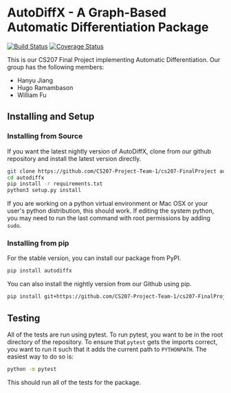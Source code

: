 # AutoDiffX - A Graph-Based Automatic Differentiation Package

[![Build Status](https://travis-ci.org/CS207-Project-Team-1/cs207-FinalProject.svg?branch=master)](https://travis-ci.org/CS207-Project-Team-1/cs207-FinalProject)
[![Coverage Status](https://coveralls.io/repos/github/CS207-Project-Team-1/cs207-FinalProject/badge.svg?branch=master)](https://coveralls.io/github/CS207-Project-Team-1/cs207-FinalProject?branch=master)

This is our CS207 Final Project implementing Automatic Differentiation. Our group has the following members:

* Hanyu Jiang
* Hugo Ramambason
* William Fu

## Installing and Setup

### Installing from Source

If you want the latest nightly version of AutoDiffX, clone from our github
repository and install the latest version directly.

```bash
git clone https://github.com/CS207-Project-Team-1/cs207-FinalProject autodiffx
cd autodiffx
pip install -r requirements.txt
python3 setup.py install
```

If you are working on a python virtual environment or Mac OSX or your user's
python distribution, this should work. If editing the system python, you may
need to run the last command with root permissions by adding `sudo`.

### Installing from pip

For the stable version, you can install our package from PyPI.

```bash
pip install autodiffx
```

You can also install the nightly version from our Github using pip.

```bash
pip install git+https://github.com/CS207-Project-Team-1/cs207-FinalProject
```

## Testing

All of the tests are run using pytest. To run pytest, you want to be in the
root directory of the repository. To ensure that `pytest` gets the imports
correct, you want to run it such that it adds the current path to `PYTHONPATH`.
The easiest way to do so is:

```bash
python -m pytest
```

This should run all of the tests for the package.

